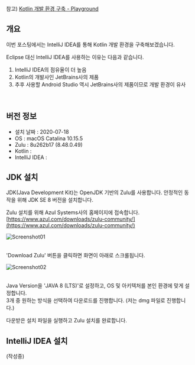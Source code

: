 참고) [Kotlin 개발 환경 구축 - Playground](https://youseokhwan.tistory.com/9)

## 개요

이번 포스팅에서는 IntelliJ IDEA를 통해 Kotlin 개발 환경을 구축해보겠습니다.<br>

Eclipse 대신 IntelliJ IDEA를 사용하는 이유는 다음과 같습니다.

1. IntelliJ IDEA의 점유율이 더 높음
2. Kotlin의 개발사인 JetBrains사의 제품
3. 추후 사용할 Android Studio 역시 JetBrains사의 제품이므로 개발 환경이 유사
<br>

## 버전 정보

- 설치 날짜 : 2020-07-18
- OS : macOS Catalina 10.15.5
- Zulu : 8u262b17 (8.48.0.49)
- Kotlin : 
- IntelliJ IDEA : 

## JDK 설치

JDK(Java Development Kit)는 OpenJDK 기반의 Zulu를 사용합니다.
안정적인 동작을 위해 JDK SE 8 버전을 설치합니다.<br>

Zulu 설치를 위해 Azul Systems사의 홈페이지에 접속합니다.<br>
[https://www.azul.com/downloads/zulu-community/](https://www.azul.com/downloads/zulu-community/)

<img src="" alt="Screenshot01"><br><br>

'Download Zulu' 버튼을 클릭하면 화면이 아래로 스크롤됩니다.

<img src="" alt="Screenshot02"><br><br>

Java Version을 'JAVA 8 (LTS)'로 설정하고, OS 및 아키텍처를 본인 환경에 맞게 설정합니다.<br>
3개 중 원하는 방식을 선택하여 다운로드를 진행합니다. (저는 dmg 파일로 진행합니다.)<br>

다운받은 설치 파일을 실행하고 Zulu 설치를 완료합니다.

## IntelliJ IDEA 설치

(작성중)
